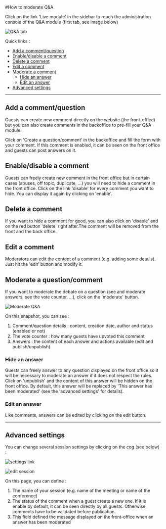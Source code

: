 #How to moderate Q&A

Click on the link 'Live module' in the sidebar to reach the administration console of the Q&A module (first tab, see image below)

![Q&A tab](https://raw.github.com/applidget/event-cms-documentation/master/images/moderators/qa_tab.png)

Quick links :
* [Add a comment/question](https://github.com/applidget/event-cms-documentation/blob/master/sections/moderators/q_and_a.md#add-a-commentquestion)
* [Enable/disable a comment](https://github.com/applidget/event-cms-documentation/blob/master/sections/moderators/q_and_a.md#enabledisable-a-comment)
* [Delete a comment](https://github.com/applidget/event-cms-documentation/blob/master/sections/moderators/q_and_a.md#delete-a-comment)
* [Edit a comment](https://github.com/applidget/event-cms-documentation/blob/master/sections/moderators/q_and_a.md#edit-a-comment)
* [Moderate a comment](https://github.com/applidget/event-cms-documentation/blob/master/sections/moderators/q_and_a.md#moderate-a-questioncomment)
  * [Hide an answer](https://github.com/applidget/event-cms-documentation/blob/master/sections/moderators/q_and_a.md#hide-an-answer)
  * [Edit an answer](https://github.com/applidget/event-cms-documentation/blob/master/sections/moderators/q_and_a.md#edit-an-answer)
* [Advanced settings](https://github.com/applidget/event-cms-documentation/blob/master/sections/moderators/q_and_a.md#advanced-settings)

---

## Add a comment/question

Guests can create new comment directly on the website (the front-office) but you can also create comments in the backoffice to pre-fill your Q&A module.

Click on 'Create a question/comment' in the backoffice and fill the form with your comment. 
If this comment is enabled, it can be seen on the front office and guests can post answers on it.

## Enable/disable a comment

Guests can freely create new comment in the front office but in certain cases (abuses, off topic, duplicate, …) you will need to hide a comment in the front office.
Click on the link 'disable' for every comment you want to hide. You can display it again by clicking on 'enable'.

## Delete a comment

If you want to hide a comment for good, you can also click on 'disable' and on the red button 'delete' right after.The comment will be removed from the front and the back office.

## Edit a comment

Moderators can edit the content of a comment (e.g. adding some details). Just hit the 'edit' button and modify it.

## Moderate a question/comment

If you want to moderate the debate on a question (see and moderate answers, see the vote counter, …), click on the 'moderate' button.


![Moderate Q&A](https://raw.github.com/applidget/event-cms-documentation/master/images/moderators/qa_moderate_backoffice.png)

On this snapshot, you can see : 

1.  Comment/question details : content, creation date, author and status (enabled or not)
2.  The vote counter : how many guests have upvoted this comment
3.  Answers : the content of each answer and actions available (edit and publish/unpublish)

### Hide an answer

Guests can freely answer to any question displayed on the front office so it will be necessary to moderate an answer if it does not respect the rules. Click on 'unpublish' and the content of this answer will be hidden on the front office. By default, this answer will be replaced by 'This answer has been moderated' (see the 'advanced settings' for details).

### Edit an answer

Like comments, answers can be edited by clicking on the edit button.


---

## Advanced settings

You can change several session settings by clicking on the cog (see below) :

![settings link](https://raw.github.com/applidget/event-cms-documentation/master/images/moderators/settings_link.png)

![edit session](https://raw.github.com/applidget/event-cms-documentation/master/images/moderators/edit_session.png)

On this page, you can define :

1. The name of your session (e.g. name of the meeting or name of the conference)
2. The status of the comment when a guest create a new one. If it is enable by default, it can be seen directly by all guests. Otherwise, comments have to be validated before publication.
3. This field defined the message displayed on the front-office when an answer has been moderated




